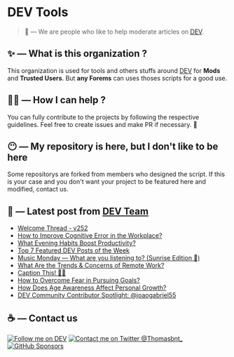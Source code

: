 # DEV Tools

> 🔧 — We are people who like to help moderate articles on [DEV](https://dev.to).

## ✨ — What is this organization ?

This organization is used for tools and others stuffs around [DEV](https://dev.to) for **Mods** and **Trusted Users**. But __any Forems__ can uses thoses scripts for a good use.


## 💪🏼 — How I can help ?

You can fully contribute to the projects by following the respective guidelines. Feel free to create issues and make PR if necessary. 🎉

## 😶 — My repository is here, but I don't like to be here

Some repositorys are forked from members who designed the script. If this is your case and you don't want your project to be featured here and modified, contact us.

## 📝 — Latest post from [DEV Team](https://dev.to/devteam)

<!-- BLOG-POST-LIST:START -->
- [Welcome Thread - v252](https://dev.to/devteam/welcome-thread-v252-5hm3)
- [How to Improve Cognitive Error in the Workplace?](https://dev.to/devteam/how-to-improve-cognitive-error-in-the-workplace-3939)
- [What Evening Habits Boost Productivity?](https://dev.to/devteam/what-evening-habits-boost-productivity-466n)
- [Top 7 Featured DEV Posts of the Week](https://dev.to/devteam/top-7-featured-dev-posts-of-the-week-3bdn)
- [Music Monday — What are you listening to? &lpar;Sunrise Edition 🌅&rpar;](https://dev.to/devteam/music-monday-what-are-you-listening-to-sunrise-edition--2401)
- [What Are the Trends &amp; Concerns of Remote Work?](https://dev.to/devteam/what-are-the-trends-concerns-of-remote-work-40il)
- [Caption This! 🤔💭](https://dev.to/devteam/caption-this-2iij)
- [How to Overcome Fear in Pursuing Goals?](https://dev.to/devteam/how-to-overcome-fear-in-pursuing-goals-ieo)
- [How Does Age Awareness Affect Personal Growth?](https://dev.to/devteam/how-does-age-awareness-affect-personal-growth-2ilk)
- [DEV Community Contributor Spotlight: @joaogabriel55](https://dev.to/devteam/dev-community-contributor-spotlight-joaogabriel55-2b57)
<!-- BLOG-POST-LIST:END -->


## ☕ — Contact us

[![Follow me on DEV](https://img.shields.io/badge/dev.to-%2308090A.svg?&style=for-the-badge&logo=dev.to&logoColor=white&alt=devto)](https://dev.to/thomasbnt)
[![Contact me on Twitter @Thomasbnt_](https://img.shields.io/badge/Contact%20me%20on%20Twitter-%231DA1F2.svg?&style=for-the-badge&logo=twitter&logoColor=white&alt=twitter)](https://twitter.com/messages/1142357270-1142357270?text=Hello,%20I%20contact%20you%20from%20devtotools%20&recipient_id=1142357270) [![GitHub Sponsors](https://img.shields.io/badge/Sponsor%20me-%23EA54AE.svg?&style=for-the-badge&logo=github-sponsors&logoColor=white)](https://github.com/sponsors/thomasbnt)


